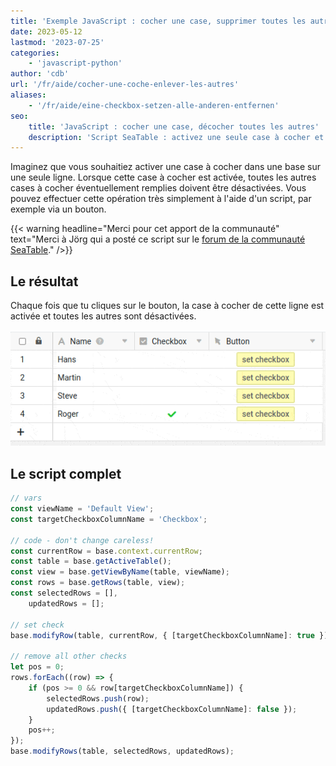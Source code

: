 ```yaml
---
title: 'Exemple JavaScript : cocher une case, supprimer toutes les autres'
date: 2023-05-12
lastmod: '2023-07-25'
categories:
    - 'javascript-python'
author: 'cdb'
url: '/fr/aide/cocher-une-coche-enlever-les-autres'
aliases:
    - '/fr/aide/eine-checkbox-setzen-alle-anderen-entfernen'
seo:
    title: 'JavaScript : cocher une case, décocher toutes les autres'
    description: 'Script SeaTable : activez une seule case à cocher et désactivez toutes les autres d’un simple clic – exemple avec explications et code complet.'
---
```


Imaginez que vous souhaitiez activer une case à cocher dans une base sur une seule ligne. Lorsque cette case à cocher est activée, toutes les autres cases à cocher éventuellement remplies doivent être désactivées. Vous pouvez effectuer cette opération très simplement à l'aide d'un script, par exemple via un bouton.

{{< warning  headline="Merci pour cet apport de la communauté"  text="Merci à Jörg qui a posté ce script sur le [forum de la communauté SeaTable](https://forum.seatable.com/t/tutorial-default-column-with-simple-js-script/2266)." />}}

## Le résultat

Chaque fois que tu cliques sur le bouton, la case à cocher de cette ligne est activée et toutes les autres sont désactivées.

![Définir une case à cocher avec JavaScript](images/seatable-javascript-set-checkbox.gif)

## Le script complet

```js
// vars
const viewName = 'Default View';
const targetCheckboxColumnName = 'Checkbox';

// code - don't change careless!
const currentRow = base.context.currentRow;
const table = base.getActiveTable();
const view = base.getViewByName(table, viewName);
const rows = base.getRows(table, view);
const selectedRows = [],
    updatedRows = [];

// set check
base.modifyRow(table, currentRow, { [targetCheckboxColumnName]: true });

// remove all other checks
let pos = 0;
rows.forEach((row) => {
    if (pos >= 0 && row[targetCheckboxColumnName]) {
        selectedRows.push(row);
        updatedRows.push({ [targetCheckboxColumnName]: false });
    }
    pos++;
});
base.modifyRows(table, selectedRows, updatedRows);
```

